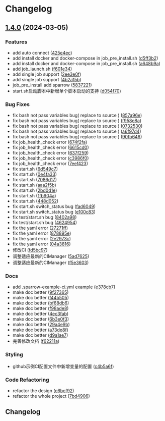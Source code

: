 # Changelog

## [1.4.0](https://github.com/WGrape/CIManager/compare/v1.3.0...v1.4.0) (2024-03-05)


### Features

* add auto connect ([425e4ec](https://github.com/WGrape/CIManager/commit/425e4ec30844b650f4e97e8852b576c57ba15a4d))
* add install docker and docker-compose in job_pre_install.sh ([d5ff3b2](https://github.com/WGrape/CIManager/commit/d5ff3b2e9e9d5720c186377a9c88c998cc2ffce8))
* add install docker and docker-compose in job_pre_install.sh ([a648b9a](https://github.com/WGrape/CIManager/commit/a648b9a81e61339c889480441d39a18507286439))
* add job_launch.sh ([f601e34](https://github.com/WGrape/CIManager/commit/f601e34c08fe5d8fab9f5ee86ff2d70e7b61dd2c))
* add single job support ([2ee3e0f](https://github.com/WGrape/CIManager/commit/2ee3e0f8a1d20e1b6b026e1bc6f2fa4623c42e5c))
* add single job support ([4b2a15b](https://github.com/WGrape/CIManager/commit/4b2a15b74a023815a33883ef5c0677d6e903c935))
* job_pre_install add sparrow ([5837221](https://github.com/WGrape/CIManager/commit/5837221934f1e0a05373efcd73c6816aef42dfce))
* start.sh启动脚本中新增单个脚本启动的支持 ([d054f70](https://github.com/WGrape/CIManager/commit/d054f70298ff2ff92d40e6e92c073cea6141403a))


### Bug Fixes

* fix bash not pass variables bug( replace to source ) ([857a96e](https://github.com/WGrape/CIManager/commit/857a96ed26d9c2a0a3f3a79afd7d4efa91ef00a4))
* fix bash not pass variables bug( replace to source ) ([f958e8a](https://github.com/WGrape/CIManager/commit/f958e8a97958b58d045e61d71b768807194f0374))
* fix bash not pass variables bug( replace to source ) ([0732530](https://github.com/WGrape/CIManager/commit/07325309e93aba9bd23f84dcca6eea124d7f95d9))
* fix bash not pass variables bug( replace to source ) ([a6f97d4](https://github.com/WGrape/CIManager/commit/a6f97d47067f527556a59b441345f3e19721710b))
* fix bash not pass variables bug( replace to source ) ([90fb646](https://github.com/WGrape/CIManager/commit/90fb6467d9ba305d359c291d864e75bbdd5bae58))
* fix job_health_check error ([674f2fa](https://github.com/WGrape/CIManager/commit/674f2fa6528ca2d0055fee7e6894f6f4a9893f07))
* fix job_health_check error ([6615cd0](https://github.com/WGrape/CIManager/commit/6615cd032e53a82ce6f3ec54be9c3329fb132e12))
* fix job_health_check error ([637f259](https://github.com/WGrape/CIManager/commit/637f259afb07b042c0ba5c058f47f794f09fa34f))
* fix job_health_check error ([c3986f0](https://github.com/WGrape/CIManager/commit/c3986f0dee041599f635eefb41021e02b0e78875))
* fix job_health_check error ([7eef423](https://github.com/WGrape/CIManager/commit/7eef423d89258940c8e15cc70295c92a86ac0ed1))
* fix start.sh ([6d549c7](https://github.com/WGrape/CIManager/commit/6d549c784eb5a84c5584470d7194b9f9d0274750))
* fix start.sh ([0e4fa33](https://github.com/WGrape/CIManager/commit/0e4fa33b04a4a99abfdf9f52f5b38c353759d114))
* fix start.sh ([7086d17](https://github.com/WGrape/CIManager/commit/7086d17ab7e35459a27b4fa42f1db5b59f23970d))
* fix start.sh ([aaa2f5b](https://github.com/WGrape/CIManager/commit/aaa2f5ba8b6c89db5b39dd9954c611d6115bfdba))
* fix start.sh ([2bd0d1e](https://github.com/WGrape/CIManager/commit/2bd0d1ead8c2f7301a2abb6ade0ff6ffa5effd48))
* fix start.sh ([1fb904a](https://github.com/WGrape/CIManager/commit/1fb904a4f57e48d4491f7f9e0193e13c8fdc8307))
* fix start.sh ([448d052](https://github.com/WGrape/CIManager/commit/448d052733fcc7556195e241ef173dc8139061c3))
* fix start.sh switch_status bug ([fad6049](https://github.com/WGrape/CIManager/commit/fad60492bc89b132f9f69aa459776b015f4150fc))
* fix start.sh switch_status bug ([e100c83](https://github.com/WGrape/CIManager/commit/e100c836a6458e2418276d493c2038c9a4712515))
* fix test/start.sh bug ([8402a98](https://github.com/WGrape/CIManager/commit/8402a981f89cfe9858eac2cb3015bb8be11959e9))
* fix test/start.sh bug ([4624954](https://github.com/WGrape/CIManager/commit/4624954c2bc7c00fcb288bce967be13f7820199a))
* fix the yaml error ([27271ff](https://github.com/WGrape/CIManager/commit/27271ffa7cbaa1bcac51377d3771247e85535935))
* fix the yaml error ([878895e](https://github.com/WGrape/CIManager/commit/878895e1193e5281cdd92219a05201fc01db1c5a))
* fix the yaml error ([2e2973c](https://github.com/WGrape/CIManager/commit/2e2973c8b9400c2972b15eadcbbf17092b8f41f5))
* fix the yaml error ([04a3816](https://github.com/WGrape/CIManager/commit/04a381620f302cdb936cd96683a4c7a134f4a83d))
* 修改CI ([fd5bc97](https://github.com/WGrape/CIManager/commit/fd5bc974efc76c6bdd26b354632f7082f51a60e1))
* 调整适应最新的CIManager ([5ad7625](https://github.com/WGrape/CIManager/commit/5ad76254f7fe263cb244c8f59330e8e94e519666))
* 调整适应最新的CIManager ([f5e3603](https://github.com/WGrape/CIManager/commit/f5e3603b984022acaac40c43c88f46b2be8af6cd))


### Docs

* add .sparrow-example-ci.yml example ([e378cb7](https://github.com/WGrape/CIManager/commit/e378cb711ccabd91396a6b0eacfe051a9f8de9dc))
* make doc better ([9f27365](https://github.com/WGrape/CIManager/commit/9f27365b53af2b01111db8b622cdc9e991ffd1b4))
* make doc better ([f44b505](https://github.com/WGrape/CIManager/commit/f44b5053c379fcd05c69e6fc15cbaefcf519807c))
* make doc better ([bf68db6](https://github.com/WGrape/CIManager/commit/bf68db6fdf482aa2fa5b0a054863ea5440b6896c))
* make doc better ([f98ade8](https://github.com/WGrape/CIManager/commit/f98ade8fb58a3bbf8c4b50b8301b310976ffb834))
* make doc better ([4ec3fab](https://github.com/WGrape/CIManager/commit/4ec3fab65f825ba3183f9b81c46c0e1e97e2f55c))
* make doc better ([6b3e0f3](https://github.com/WGrape/CIManager/commit/6b3e0f35f9e740020eed9589dd359ed5b5508833))
* make doc better ([29a4e9b](https://github.com/WGrape/CIManager/commit/29a4e9b5aef36ddd60d78895a5e6a25441812e7f))
* make doc better ([a73de8f](https://github.com/WGrape/CIManager/commit/a73de8f2db0eeccb45b2db29f2d86e52b744ba8a))
* make doc better ([d9a1ae7](https://github.com/WGrape/CIManager/commit/d9a1ae794ce346a7989b2449c2e2e6fd9359bd76))
* 完善修改文档 ([f62211a](https://github.com/WGrape/CIManager/commit/f62211a1f1f729e47fda8da41970a4e5eb5560b0))


### Styling

* github示例CI配置文件中新增变量的配置 ([c4b5a6f](https://github.com/WGrape/CIManager/commit/c4b5a6fbd1d00da3d0fd8484663ea23ccd50d7cf))


### Code Refactoring

* refactor the design ([c6bcf92](https://github.com/WGrape/CIManager/commit/c6bcf925b7bea1ff79f99f6b9c20d43ebe9d13ab))
* refactor the whole project ([7bd4906](https://github.com/WGrape/CIManager/commit/7bd49065b7b65df735e937489a4c3f69798f7465))

## Changelog
